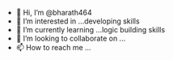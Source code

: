 - 👋 Hi, I’m @bharath464
- 👀 I’m interested in ...developing skills
- 🌱 I’m currently learning ...logic building skills
- 💞️ I’m looking to collaborate on ...
- 📫 How to reach me ...

<!---
bharath464/bharath464 is a ✨ special ✨ repository because its `README.md` (this file) appears on your GitHub profile.
You can click the Preview link to take a look at your changes.
--->
